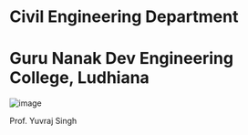 # Civil Engineering Department
# Guru Nanak Dev Engineering College, Ludhiana

![image](https://github.com/user-attachments/assets/28bdda5b-ba5b-44fc-acfe-d47225970de1)

Prof. Yuvraj Singh
